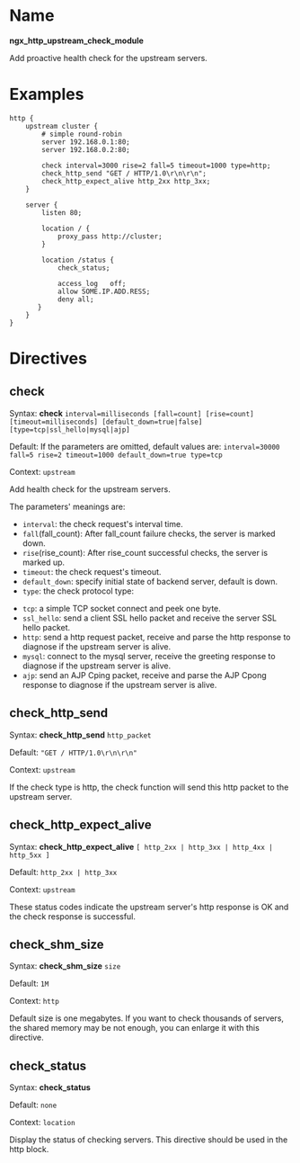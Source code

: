 # Name #

**ngx\_http\_upstream\_check\_module**

Add proactive health check for the upstream servers.

# Examples #

	http {
		upstream cluster {
			# simple round-robin
			server 192.168.0.1:80;
			server 192.168.0.2:80;

			check interval=3000 rise=2 fall=5 timeout=1000 type=http;
			check_http_send "GET / HTTP/1.0\r\n\r\n";
			check_http_expect_alive http_2xx http_3xx;
		}

		server {
			listen 80;

			location / {
				proxy_pass http://cluster;
			}

			location /status {
				check_status;

				access_log   off;
				allow SOME.IP.ADD.RESS;
				deny all;
		   }
		}
	}

# Directives #

## check ##

Syntax: **check** `interval=milliseconds [fall=count] [rise=count] [timeout=milliseconds] [default_down=true|false] [type=tcp|ssl_hello|mysql|ajp]`

Default: If the parameters are omitted, default values are: `interval=30000 fall=5 rise=2 timeout=1000 default_down=true type=tcp`

Context: `upstream`

Add health check for the upstream servers.

The parameters' meanings are:

* `interval`: the check request's interval time.
* `fall`(fall\_count): After fall\_count failure checks, the server is marked down.
* `rise`(rise\_count): After rise\_count successful checks, the server is marked up.
* `timeout`: the check request's timeout.
* `default_down`: specify initial state of backend server, default is down.
* `type`: the check protocol type:
 - `tcp`: a simple TCP socket connect and peek one byte.
 - `ssl_hello`: send a client SSL hello packet and receive the server SSL hello packet.
 - `http`: send a http request packet, receive and parse the http response to diagnose if the upstream server is alive.
 - `mysql`: connect to the mysql server, receive the greeting response to diagnose if the upstream server is alive.
 - `ajp`: send an AJP Cping packet, receive and parse the AJP Cpong response to diagnose if the upstream server is alive.

## check\_http\_send ##

Syntax: **check\_http\_send** `http_packet`

Default: `"GET / HTTP/1.0\r\n\r\n"`

Context: `upstream`

If the check type is http, the check function will send this http packet to the upstream server.

## check\_http\_expect\_alive ##

Syntax: **check\_http\_expect\_alive** `[ http_2xx | http_3xx | http_4xx | http_5xx ]`

Default: `http_2xx | http_3xx`

Context: `upstream`

These status codes indicate the upstream server's http response is OK and the check response is successful.

## check\_shm\_size ##

Syntax: **check\_shm\_size** `size`

Default: `1M`

Context: `http`

Default size is one megabytes. If you want to check thousands of servers, the shared memory may be not enough, you can enlarge it with this directive.

## check\_status ##

Syntax: **check\_status**

Default: `none`

Context: `location`

Display the status of checking servers. This directive should be used in the http block.

